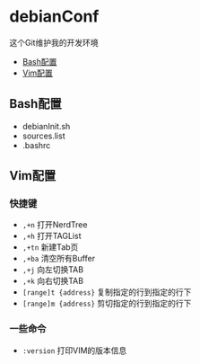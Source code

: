 # debianConf
这个Git维护我的开发环境

- [Bash配置](#Bash配置)
- [Vim配置](#Vim配置)

## Bash配置
- debianInit.sh
- sources.list
- .bashrc

## Vim配置

### 快捷键
- `,+n` 打开NerdTree
- `,+h` 打开TAGList
- `,+tn` 新建Tab页
- `,+ba` 清空所有Buffer
- `,+j` 向左切换TAB
- `,+k` 向右切换TAB
- `[range]t {address}` 复制指定的行到指定的行下 
- `[range]m {address}` 剪切指定的行到指定的行下

### 一些命令
- `:version` 打印VIM的版本信息
